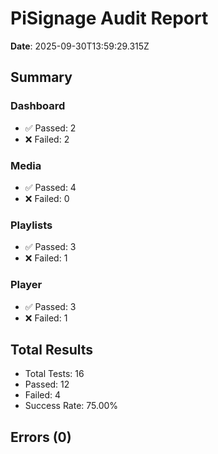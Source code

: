 # PiSignage Audit Report

**Date**: 2025-09-30T13:59:29.315Z

## Summary

### Dashboard
- ✅ Passed: 2
- ❌ Failed: 2

### Media
- ✅ Passed: 4
- ❌ Failed: 0

### Playlists
- ✅ Passed: 3
- ❌ Failed: 1

### Player
- ✅ Passed: 3
- ❌ Failed: 1

## Total Results
- Total Tests: 16
- Passed: 12
- Failed: 4
- Success Rate: 75.00%

## Errors (0)

